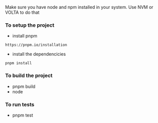 Make sure you have node and npm installed in your system. Use NVM or VOLTA to do that

### To setup the project
-  install pnpm

`https://pnpm.io/installation`

- install the dependencicies

`pnpm install`

### To build the project

- pnpm build
- node 

### To run tests

- pnpm test
